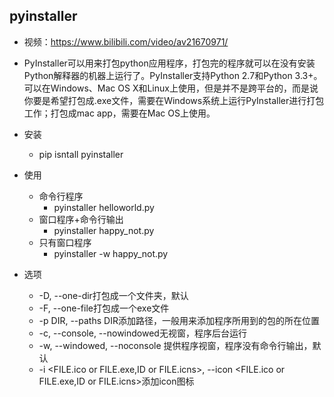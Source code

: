 ## pyinstaller

- 视频：https://www.bilibili.com/video/av21670971/

- PyInstaller可以用来打包python应用程序，打包完的程序就可以在没有安装Python解释器的机器上运行了。PyInstaller支持Python 2.7和Python 3.3+。可以在Windows、Mac OS X和Linux上使用，但是并不是跨平台的，而是说你要是希望打包成.exe文件，需要在Windows系统上运行PyInstaller进行打包工作；打包成mac app，需要在Mac OS上使用。

- 安装
    - pip isntall pyinstaller
    
- 使用
    - 命令行程序
        - pyinstaller helloworld.py
    - 窗口程序+命令行输出
        - pyinstaller happy_not.py
    - 只有窗口程序
        - pyinstaller -w happy_not.py
    
- 选项    
    - -D, --one-dir打包成一个文件夹，默认
    - -F, --one-file打包成一个exe文件
    - -p DIR, --paths DIR添加路径，一般用来添加程序所用到的包的所在位置
    - -c, --console, --nowindowed无视窗，程序后台运行
    - -w, --windowed, --noconsole 提供程序视窗，程序没有命令行输出，默认
    - -i <FILE.ico or FILE.exe,ID or FILE.icns>, --icon <FILE.ico or FILE.exe,ID or FILE.icns>添加icon图标